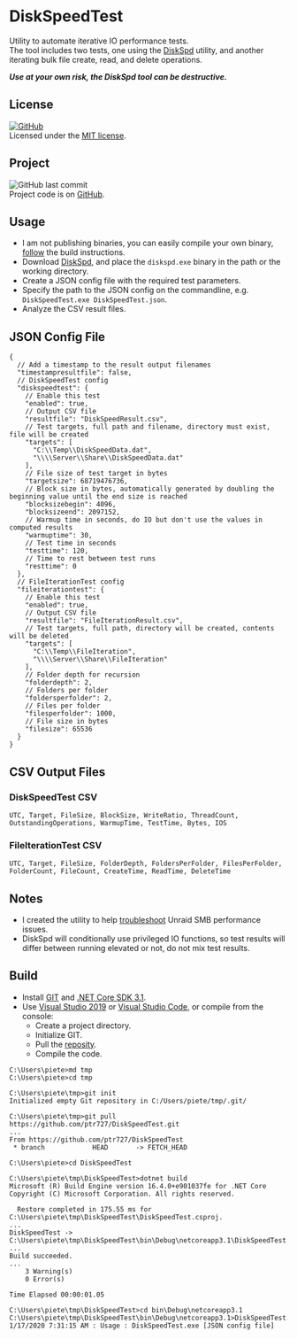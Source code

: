# DiskSpeedTest

Utility to automate iterative IO performance tests.  
The tool includes two tests, one using the [DiskSpd](https://github.com/microsoft/diskspd) utility, and another iterating bulk file create, read, and delete operations.  

_**Use at your own risk, the DiskSpd tool can be destructive.**_

## License

[![GitHub](https://img.shields.io/github/license/ptr727/DiskSpeedTest)](https://github.com/ptr727/DiskSpeedTest/blob/master/LICENSE)  
Licensed under the [MIT license](LICENSE).

## Project

![GitHub last commit](https://img.shields.io/github/last-commit/ptr727/diskspeedtest?logo=github)  
Project code is on [GitHub](https://github.com/ptr727/DiskSpeedTest).

## Usage

- I am not publishing binaries, you can easily compile your own binary, [follow](#build) the build instructions.
- Download [DiskSpd](https://aka.ms/diskspd), and place the `diskspd.exe` binary in the path or the working directory.
- Create a JSON config file with the required test parameters.
- Specify the path to the JSON config on the commandline, e.g. `DiskSpeedTest.exe DiskSpeedTest.json`.
- Analyze the CSV result files.

## JSON Config File

```jsonc
{
  // Add a timestamp to the result output filenames
  "timestampresultfile": false,
  // DiskSpeedTest config
  "diskspeedtest": {
    // Enable this test
    "enabled": true,
    // Output CSV file
    "resultfile": "DiskSpeedResult.csv",
    // Test targets, full path and filename, directory must exist, file will be created
    "targets": [
      "C:\\Temp\\DiskSpeedData.dat",
      "\\\\Server\\Share\\DiskSpeedData.dat"
    ],
    // File size of test target in bytes
    "targetsize": 68719476736,
    // Block size in bytes, automatically generated by doubling the beginning value until the end size is reached
    "blocksizebegin": 4096,
    "blocksizeend": 2097152,
    // Warmup time in seconds, do IO but don't use the values in computed results
    "warmuptime": 30,
    // Test time in seconds
    "testtime": 120,
    // Time to rest between test runs
    "resttime": 0
  },
  // FileIterationTest config
  "fileiterationtest": {
    // Enable this test
    "enabled": true,
    // Output CSV file
    "resultfile": "FileIterationResult.csv",
    // Test targets, full path, directory will be created, contents will be deleted
    "targets": [
      "C:\\Temp\\FileIteration",
      "\\\\Server\\Share\\FileIteration"
    ],
    // Folder depth for recursion
    "folderdepth": 2,
    // Folders per folder
    "foldersperfolder": 2,
    // Files per folder
    "filesperfolder": 1000,
    // File size in bytes
    "filesize": 65536
  }
}
```

## CSV Output Files

### DiskSpeedTest CSV

`UTC, Target, FileSize, BlockSize, WriteRatio, ThreadCount, OutstandingOperations, WarmupTime, TestTime, Bytes, IOS`

### FileIterationTest CSV

`UTC, Target, FileSize, FolderDepth, FoldersPerFolder, FilesPerFolder, FolderCount, FileCount, CreateTime, ReadTime, DeleteTime`

## Notes

- I created the utility to help [troubleshoot](https://blog.insanegenius.com/2020/01/16/unraid-smb-performance-v6-7-2-vs-v6-8-1/) Unraid  SMB performance issues.
- DiskSpd will conditionally use privileged IO functions, so test results will  differ between running elevated or not, do not mix test results.

## Build

- Install [GIT](https://git-scm.com/download) and [.NET Core SDK 3.1](https://dotnet.microsoft.com/download).  
- Use [Visual Studio 2019](https://visualstudio.microsoft.com/downloads/) or [Visual Studio Code](https://code.visualstudio.com/download), or compile from the console:
  - Create a project directory.
  - Initialize GIT.
  - Pull the [reposity](https://github.com/ptr727/DiskSpeedTest.git).
  - Compile the code.

```console
C:\Users\piete>md tmp
C:\Users\piete>cd tmp

C:\Users\piete\tmp>git init
Initialized empty Git repository in C:/Users/piete/tmp/.git/

C:\Users\piete\tmp>git pull https://github.com/ptr727/DiskSpeedTest.git
...
From https://github.com/ptr727/DiskSpeedTest
 * branch            HEAD       -> FETCH_HEAD

C:\Users\piete>cd DiskSpeedTest

C:\Users\piete\tmp\DiskSpeedTest>dotnet build
Microsoft (R) Build Engine version 16.4.0+e901037fe for .NET Core
Copyright (C) Microsoft Corporation. All rights reserved.

  Restore completed in 175.55 ms for C:\Users\piete\tmp\DiskSpeedTest\DiskSpeedTest.csproj.
...
DiskSpeedTest -> C:\Users\piete\tmp\DiskSpeedTest\bin\Debug\netcoreapp3.1\DiskSpeedTest.dll
...
Build succeeded.
...
    3 Warning(s)
    0 Error(s)

Time Elapsed 00:00:01.05

C:\Users\piete\tmp\DiskSpeedTest>cd bin\Debug\netcoreapp3.1
C:\Users\piete\tmp\DiskSpeedTest\bin\Debug\netcoreapp3.1>DiskSpeedTest.exe
1/17/2020 7:31:15 AM : Usage : DiskSpeedTest.exe [JSON config file]
```
